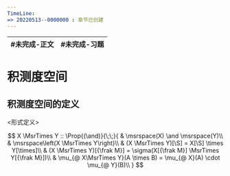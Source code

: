 ```yaml
---
TimeLine: 
=> 20220513--0000000 : 章节已创建
---
```

| #未完成-正文 | #未完成-习题 |
| ------------ | ------------ |

# 积测度空间

## 积测度空间的定义

\<形式定义\>

$$
X \MsrTimes Y :: \Prop{(\and)}{\;\;}{
    & \msrspace(X) \and \msrspace(Y)\\
    & \msrspace\left(X \MsrTimes Y\right)\\
    & (X \MsrTimes Y)[\S] = X[\S] \times Y[\times]\\
    & (X \MsrTimes Y)[{\frak M}] = \sigma(X[{\frak M}] \MsrTimes Y[{\frak M}])\\
    & \mu_{@ X\MsrTimes Y}(A \times B) = \mu_{@ X}(A) \cdot \mu_{@ Y}(B)\\
}
$$



